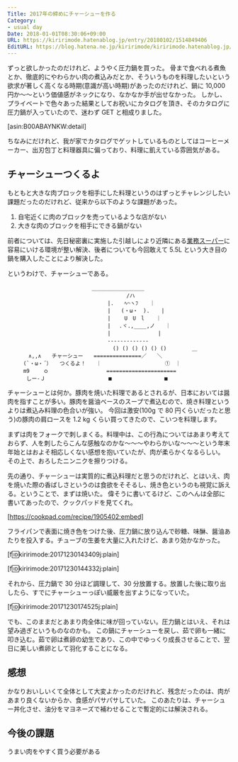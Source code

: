 ```yaml
---
Title: 2017年の締めにチャーシューを作る
Category:
- usual day
Date: 2018-01-01T08:30:06+09:00
URL: https://kiririmode.hatenablog.jp/entry/20180102/1514849406
EditURL: https://blog.hatena.ne.jp/kiririmode/kiririmode.hatenablog.jp/atom/entry/8599973812332310386
---
```


ずっと欲しかったのだけれど、ようやく圧力鍋を買った。
骨まで食べれる煮魚とか、徹底的にやわらかい肉の煮込みだとか、そういうものを料理したいという欲求が著しく高くなる時期(意識が高い時期)があったのだけれど、鍋に 10,000 円か〜〜という価値感がネックになり、なかなか手が出せなかった。
しかし、プライベートで色々あった結果としてお祝いにカタログを頂き、そのカタログに圧力鍋が入っていたので、迷わず GET と相成りました。

[asin:B00ABAYNKW:detail]

ちなみにだけれど、我が家でカタログでゲットしているものとしてはコーヒーメーカー、出刃包丁と料理器具に偏っており、料理に飢えている雰囲気がある。

## チャーシューつくるよ

もともと大きな肉ブロックを相手にした料理というのはずっとチャレンジしたい課題だったのだけれど、従来から以下のような課題があった。

1. 自宅近くに肉のブロックを売っているような店がない
2. 大きな肉のブロックを相手にできる鍋がない

前者については、先日秘密裏に実施した引越しにより近隣にある[業務スーパー](https://www.kobebussan.co.jp/)に容易にいける環境が整い解決、後者についても今回敢えて 5.5L という大き目の鍋を購入したことにより解決した。


というわけで、チャーシューである。

```aa
　　　　　　　　　　　　　　　　＿＿＿＿＿＿＿＿＿＿
　　　　　　　　　　　　　　　　　　　　　 　/ハ
　　　　　　　　　　　　　　　　　　　|.　　ﾍ⌒ヽﾌ 　 ｜
　　　　　　　　　　　　　　　　　　　|　　(・ω・　). 　 |
　　　　　　　　　　　　　　　　　　　|　　 U　U　l 　 ｜
　　　　　　　　　　　　　　　　　　　|　 .ヾ.,____,ノ　　｜
　　　　　　　　　　　　　　　　　　　|　　　　　　　　　|
　　　　　　　　　　　　　　　　　　　-------------
　　　　　　　　　　　　　　　　　　　　() () () () () ()　 　 　 ＿
　　　　∧,,∧　　チャーシュー　　===============／　　＼
　　　(`・ω・´）　　つくるよ！　　｜　　　　　　　　　　　　①　｜
　　　m9　　 ｏ　　　　　　　　　　　======================
　　　 しー-Ｊ　　　　　　　　　　　　■　　　　　　　　　　■
```

チャーシューとは何か。豚肉を焼いた料理であるとされるが、日本においては醤肉を指すことが多い。豚肉を醤油ベースのスープで煮込むので、焼き料理というよりは煮込み料理の色合いが強い。
今回は激安(100g で 80 円くらいだったと思う)の豚肉の肩ロースを 1.2 kg くらい買ってきたので、こいつを料理します。


まずは肉をフォークで刺しまくる。料理中は、この行為についてはあまり考えておらず、人を刺したらこんな感触なのかな〜〜〜やわらかいな〜〜〜という年末年始とはおよそ相応しくない感想を抱いていたが、肉が柔らかくなるらしい。
その上で、おろしたニンニクを擦りつける。


先の通り、チャーシューは実質的に煮込料理だと思うのだけれど、とはいえ、肉を焼いた際の香ばしさというのは食欲をそそるし、焼き色というのも視覚に訴える。ということで、まずは焼いた。
偉そうに書いてるけど、このへんは全部に書いてあったので、クックパッドを見てくれ。

[https://cookpad.com/recipe/1905402:embed]

フライパンで表面に焼き色をつけた後、圧力鍋に放り込んで砂糖、味醂、醤油あたりを投入する。チューブの生姜を大量に入れたけど、あまり効かなかった。

[f:id:kiririmode:20171230143409j:plain]

[f:id:kiririmode:20171230144332j:plain]

それから、圧力鍋で 30 分ほど調理して、30 分放置する。放置した後に取り出したら、すでにチャーシューっぽい威厳を出すようになっていた。

[f:id:kiririmode:20171230174525j:plain]

でも、このままだとあまり肉全体に味が回っていない。圧力鍋とはいえ、それは望み過ぎというものなのかも。
この鍋にチャーシューを戻し、茹で卵も一緒に叩き込む。茹で卵は煮卵の幼生であり、この中でゆっくり成長させることで、翌日に美しい煮卵として羽化することになる。

## 感想

かなりおいしいくて全体として大変よかったのだけれど、残念だったのは、肉があまり良くないからか、食感がパサパサしていた。
このあたりは、チャーシュー丼化させ、油分をマヨネーズで補わせることで暫定的には解決される。


## 今後の課題

うまい肉をやすく買う必要がある
